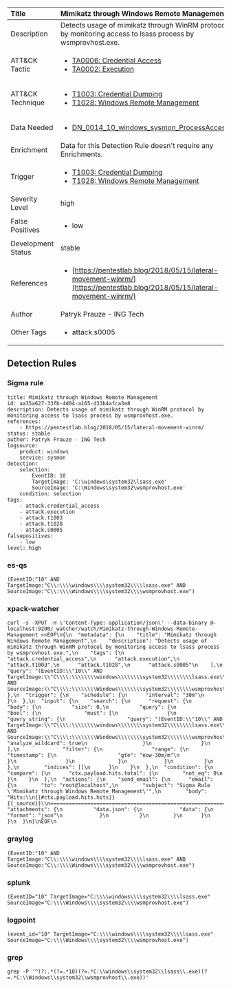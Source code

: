 | Title                | Mimikatz through Windows Remote Management                                                                                                                                                 |
|:---------------------|:------------------------------------------------------------------------------------------------------------------------------------------------------------|
| Description          | Detects usage of mimikatz through WinRM protocol by monitoring access to lsass process by wsmprovhost.exe.                                                                                                                                           |
| ATT&amp;CK Tactic    |  <ul><li>[TA0006: Credential Access](https://attack.mitre.org/tactics/TA0006)</li><li>[TA0002: Execution](https://attack.mitre.org/tactics/TA0002)</li></ul>  |
| ATT&amp;CK Technique | <ul><li>[T1003: Credential Dumping](https://attack.mitre.org/techniques/T1003)</li><li>[T1028: Windows Remote Management](https://attack.mitre.org/techniques/T1028)</li></ul>  |
| Data Needed          | <ul><li>[DN_0014_10_windows_sysmon_ProcessAccess](../Data_Needed/DN_0014_10_windows_sysmon_ProcessAccess.md)</li></ul>  |
| Enrichment           |  Data for this Detection Rule doesn't require any Enrichments.  |
| Trigger              | <ul><li>[T1003: Credential Dumping](../Triggers/T1003.md)</li><li>[T1028: Windows Remote Management](../Triggers/T1028.md)</li></ul>  |
| Severity Level       | high |
| False Positives      | <ul><li>low</li></ul>  |
| Development Status   | stable |
| References           | <ul><li>[https://pentestlab.blog/2018/05/15/lateral-movement-winrm/](https://pentestlab.blog/2018/05/15/lateral-movement-winrm/)</li></ul>  |
| Author               | Patryk Prauze - ING Tech |
| Other Tags           | <ul><li>attack.s0005</li></ul> | 

## Detection Rules

### Sigma rule

```
title: Mimikatz through Windows Remote Management
id: aa35a627-33fb-4d04-a165-d33b4afca3e8
description: Detects usage of mimikatz through WinRM protocol by monitoring access to lsass process by wsmprovhost.exe.
references:
    - https://pentestlab.blog/2018/05/15/lateral-movement-winrm/
status: stable
author: Patryk Prauze - ING Tech
logsource:
    product: windows
    service: sysmon
detection:
    selection:
        EventID: 10
        TargetImage: 'C:\windows\system32\lsass.exe'
        SourceImage: 'C:\Windows\system32\wsmprovhost.exe'
    condition: selection
tags:
    - attack.credential_access
    - attack.execution
    - attack.t1003
    - attack.t1028
    - attack.s0005
falsepositives:
    - low
level: high

```





### es-qs
    
```
(EventID:"10" AND TargetImage:"C\\:\\\\windows\\\\system32\\\\lsass.exe" AND SourceImage:"C\\:\\\\Windows\\\\system32\\\\wsmprovhost.exe")
```


### xpack-watcher
    
```
curl -s -XPUT -H \'Content-Type: application/json\' --data-binary @- localhost:9200/_watcher/watch/Mimikatz-through-Windows-Remote-Management <<EOF\n{\n  "metadata": {\n    "title": "Mimikatz through Windows Remote Management",\n    "description": "Detects usage of mimikatz through WinRM protocol by monitoring access to lsass process by wsmprovhost.exe.",\n    "tags": [\n      "attack.credential_access",\n      "attack.execution",\n      "attack.t1003",\n      "attack.t1028",\n      "attack.s0005"\n    ],\n    "query": "(EventID:\\"10\\" AND TargetImage:\\"C\\\\:\\\\\\\\windows\\\\\\\\system32\\\\\\\\lsass.exe\\" AND SourceImage:\\"C\\\\:\\\\\\\\Windows\\\\\\\\system32\\\\\\\\wsmprovhost.exe\\")"\n  },\n  "trigger": {\n    "schedule": {\n      "interval": "30m"\n    }\n  },\n  "input": {\n    "search": {\n      "request": {\n        "body": {\n          "size": 0,\n          "query": {\n            "bool": {\n              "must": [\n                {\n                  "query_string": {\n                    "query": "(EventID:\\"10\\" AND TargetImage:\\"C\\\\:\\\\\\\\windows\\\\\\\\system32\\\\\\\\lsass.exe\\" AND SourceImage:\\"C\\\\:\\\\\\\\Windows\\\\\\\\system32\\\\\\\\wsmprovhost.exe\\")",\n                    "analyze_wildcard": true\n                  }\n                }\n              ],\n              "filter": {\n                "range": {\n                  "timestamp": {\n                    "gte": "now-30m/m"\n                  }\n                }\n              }\n            }\n          }\n        },\n        "indices": []\n      }\n    }\n  },\n  "condition": {\n    "compare": {\n      "ctx.payload.hits.total": {\n        "not_eq": 0\n      }\n    }\n  },\n  "actions": {\n    "send_email": {\n      "email": {\n        "to": "root@localhost",\n        "subject": "Sigma Rule \'Mimikatz through Windows Remote Management\'",\n        "body": "Hits:\\n{{#ctx.payload.hits.hits}}{{_source}}\\n================================================================================\\n{{/ctx.payload.hits.hits}}",\n        "attachments": {\n          "data.json": {\n            "data": {\n              "format": "json"\n            }\n          }\n        }\n      }\n    }\n  }\n}\nEOF\n
```


### graylog
    
```
(EventID:"10" AND TargetImage:"C\\:\\\\windows\\\\system32\\\\lsass.exe" AND SourceImage:"C\\:\\\\Windows\\\\system32\\\\wsmprovhost.exe")
```


### splunk
    
```
(EventID="10" TargetImage="C:\\\\windows\\\\system32\\\\lsass.exe" SourceImage="C:\\\\Windows\\\\system32\\\\wsmprovhost.exe")
```


### logpoint
    
```
(event_id="10" TargetImage="C:\\\\windows\\\\system32\\\\lsass.exe" SourceImage="C:\\\\Windows\\\\system32\\\\wsmprovhost.exe")
```


### grep
    
```
grep -P '^(?:.*(?=.*10)(?=.*C:\\windows\\system32\\lsass\\.exe)(?=.*C:\\Windows\\system32\\wsmprovhost\\.exe))'
```



